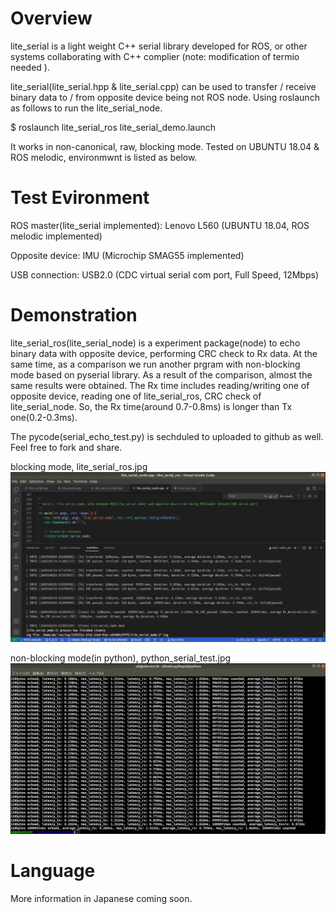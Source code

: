 # Overview
lite_serial is a light weight C++ serial library developed for ROS, or other systems collaborating with C++ complier (note: modification of termio needed ).

lite_serial(lite_serial.hpp & lite_serial.cpp) can be used to transfer / receive binary data to / from opposite device being not ROS node. Using roslaunch as follows to run the lite_serial_node.

$ roslaunch lite_serial_ros lite_serial_demo.launch

It works in non-canonical, raw, blocking mode. Tested on UBUNTU 18.04 & ROS melodic, environmwnt is listed as below.

# Test Evironment
ROS master(lite_serial implemented): Lenovo L560 (UBUNTU 18.04, ROS melodic implemented)

Opposite device: IMU (Microchip SMAG55 implemented)

USB connection: USB2.0 (CDC virtual serial com port, Full Speed, 12Mbps)


# Demonstration

lite_serial_ros(lite_serial_node) is a experiment package(node) to echo binary data with opposite device, performing CRC check to Rx data.
At the same time, as a comparison we run another prgram with non-blocking mode based on pyserial library.
As a result of the comparison, almost the same results were obtained. The Rx time includes reading/writing one of opposite device, reading one of lite_serial_ros, CRC check of lite_serial_node. So, the Rx time(around 0.7-0.8ms) is longer than Tx one(0.2-0.3ms).

The pycode(serial_echo_test.py) is sechduled to uploaded to github as well. Feel free to fork and share.


blocking mode, lite_serial_ros.jpg
![alt text](https://github.com/soarbear/lite_serial_ros/blob/main/image/lite_serial_ros.jpg)

non-blocking mode(in python), python_serial_test.jpg
![alt text](https://github.com/soarbear/lite_serial_ros/blob/main/image/python_serial_test.jpg)

# Language
More information in Japanese coming soon.
